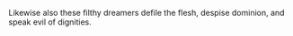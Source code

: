 Likewise also these filthy dreamers defile the flesh, despise dominion, and speak evil of dignities.
